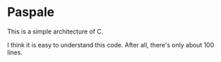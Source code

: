 # Paspale
This is a simple architecture of C.

I think it is easy to understand this code. After all, there's only about 100 lines.
